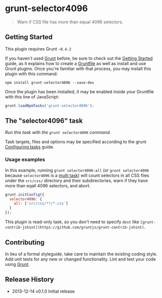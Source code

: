 grunt-selector4096
==================

> Warn if CSS file has more than equal 4096 selectors.


## Getting Started

This plugin requires Grunt `~0.4.2`

If you haven't used [Grunt](http://gruntjs.com/) before, be sure to check out the [Getting Started](http://gruntjs.com/getting-started) guide, as it explains how to create a [Gruntfile](http://gruntjs.com/sample-gruntfile) as well as install and use Grunt plugins. Once you're familiar with that process, you may install this plugin with this command:

```shell
npm install grunt-selector4096 --save-dev
```

Once the plugin has been installed, it may be enabled inside your Gruntfile with this line of JavaScript:

```js
grunt.loadNpmTasks('grunt-selector4096');
```


## The "selector4096" task

_Run this task with the `grunt selector4096` command._

Task targets, files and options may be specified according to the grunt [Configuring tasks](http://gruntjs.com/configuring-tasks) guide.


### Usage examples

In this example, running `grunt selector4096:all` (or `grunt selector4096` because `selector4096` is a [multi task](http://gruntjs.com/configuring-tasks#task-configuration-and-targets)) will count selectors in all CSS files under the `src/css/` directory and their subdirectories, warn if they have more than eqall 4096 selectors, and abort.

```js
grunt.initConfig({
  selector4096: {
    all: ['src/css/**/*.css']
  }
});
```

This plugin is read-only task, so you don't need to specify `dest` like `[grunt-contrib-jshint](https://github.com/gruntjs/grunt-contrib-jshint)`.


## Contributing

In lieu of a formal styleguide, take care to maintain the existing coding style. Add unit tests for any new or changed functionality. Lint and test your code using [Grunt](http://gruntjs.com/).


## Release History

  - 2013-12-14  v0.1.0 Initial release
